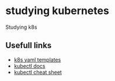 # studying kubernetes

Studying k8s

## Usefull links

- [k8s yaml templates](https://cheatsheet.dennyzhang.com/kubernetes-yaml-templates)
- [kubectl docs](https://kubernetes.io/docs/reference/kubectl/)
- [kubectl cheat sheet](https://kubernetes.io/docs/reference/kubectl/cheatsheet/)